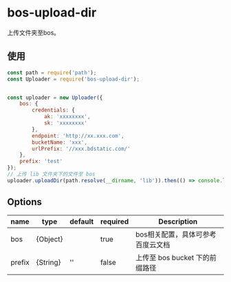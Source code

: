 # bos-upload-dir
上传文件夹至bos。

## 使用
```js
const path = require('path');
const Uploader = require('bos-upload-dir');


const uploader = new Uploader({
    bos: {
        credentials: {
            ak: 'xxxxxxxx',
            sk: 'xxxxxxxx'
        },
        endpoint: 'http://xx.xxx.com',
        bucketName: 'xxx',
        urlPrefix: '//xxx.bdstatic.com/'
    },
    prefix: 'test'
});
// 上传 lib 文件夹下的文件至 bos
uploader.uploadDir(path.resolve(__dirname, 'lib')).then(() => console.log('done'));

```

## Options
name    | type     | default | required | Description
----    | ---      | ----    |    ---   |     ---
bos     | {Object} |         |    true  | bos相关配置，具体可参考百度云文档
prefix  | {String} | ''      |    false | 上传至 bos bucket 下的前缀路径